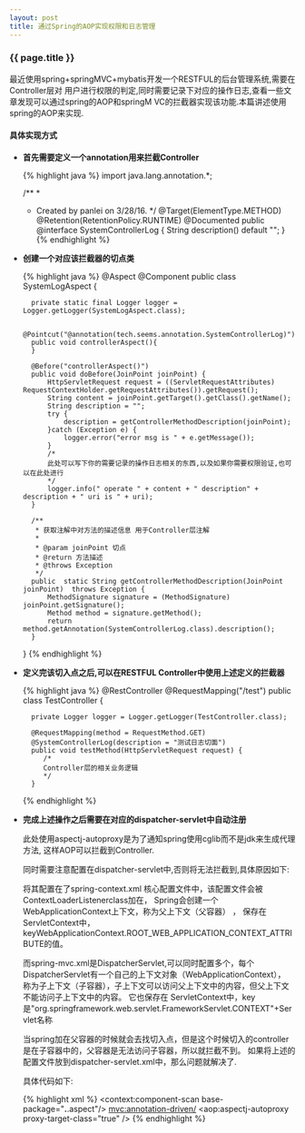 ```yaml
---
layout: post
title: 通过Spring的AOP实现权限和日志管理
---
```


### {{ page.title }}

最近使用spring+springMVC+mybatis开发一个RESTFUL的后台管理系统,需要在Controller层对
用户进行权限的判定,同时需要记录下对应的操作日志,查看一些文章发现可以通过spring的AOP和springM
VC的拦截器实现该功能.本篇讲述使用spring的AOP来实现.

#### 具体实现方式

+ **首先需要定义一个annotation用来拦截Controller**
    
    {% highlight java %}
    import java.lang.annotation.*;

    /**
     *
     * Created by panlei on 3/28/16.
     */
    @Target(ElementType.METHOD)
    @Retention(RetentionPolicy.RUNTIME)
    @Documented
    public @interface SystemControllerLog {
        String description() default "";
    }
    {% endhighlight %}
    
+ **创建一个对应该拦截器的切点类**

    {% highlight java %}
    @Aspect
    @Component
    public class SystemLogAspect {
    
        private static final Logger logger = Logger.getLogger(SystemLogAspect.class);
    
        @Pointcut("@annotation(tech.seems.annotation.SystemControllerLog)")
        public void controllerAspect(){
        }
    
        @Before("controllerAspect()")
        public void doBefore(JoinPoint joinPoint) {
            HttpServletRequest request = ((ServletRequestAttributes) RequestContextHolder.getRequestAttributes()).getRequest();
            String content = joinPoint.getTarget().getClass().getName();
            String description = "";
            try {
                description = getControllerMethodDescription(joinPoint);
            }catch (Exception e) {
                logger.error("error msg is " + e.getMessage());
            }
            /*
            此处可以写下你的需要记录的操作日志相关的东西,以及如果你需要权限验证,也可以在此处进行
            */
            logger.info(" operate " + content + " description" + description + " uri is " + uri);
        }
    
        /**
         * 获取注解中对方法的描述信息 用于Controller层注解
         *
         * @param joinPoint 切点
         * @return 方法描述
         * @throws Exception
         */
        public  static String getControllerMethodDescription(JoinPoint joinPoint)  throws Exception {
            MethodSignature signature = (MethodSignature) joinPoint.getSignature();
            Method method = signature.getMethod();
            return method.getAnnotation(SystemControllerLog.class).description();
        }
    }
    {% endhighlight %}
    
+ **定义完该切入点之后,可以在RESTFUL Controller中使用上述定义的拦截器**

    {% highlight java %}
    @RestController
    @RequestMapping("/test")
    public class TestController {
    
        private Logger logger = Logger.getLogger(TestController.class);
    
        @RequestMapping(method = RequestMethod.GET)
        @SystemControllerLog(description = "测试日志切面")
        public void testMethod(HttpServletRequest request) {
           /*
           Controller层的相关业务逻辑
           */ 
        }
    {% endhighlight %}
    
+ **完成上述操作之后需要在对应的dispatcher-servlet中自动注册**

    此处使用aspectj-autoproxy是为了通知spring使用cglib而不是jdk来生成代理方法,
    这样AOP可以拦截到Controller.
    
    同时需要注意配置在dispatcher-servlet中,否则将无法拦截到,具体原因如下:
    
    将其配置在了spring-context.xml 核心配置文件中，该配置文件会被ContextLoaderListenerclass加在，
    Spring会创建一个WebApplicationContext上下文，称为父上下文（父容器） ，
    保存在 ServletContext中，keyWebApplicationContext.ROOT_WEB_APPLICATION_CONTEXT_ATTRIBUTE的值。
    
    而spring-mvc.xml是DispatcherServlet,可以同时配置多个，每个 DispatcherServlet有一个自己的上下文对象（WebApplicationContext），
    称为子上下文（子容器），子上下文可以访问父上下文中的内容，但父上下文不能访问子上下文中的内容。 它也保存在 ServletContext中，key是"org.springframework.web.servlet.FrameworkServlet.CONTEXT"+Servlet名称
    
    当spring加在父容器的时候就会去找切入点，但是这个时候切入的controller是在子容器中的，父容器是无法访问子容器，所以就拦截不到。
    如果将上述的配置文件放到dispatcher-servlet.xml中，那么问题就解决了.
    
    具体代码如下:
    
    {% highlight xml %}
    <context:component-scan base-package="**.**.aspect"/>
    <mvc:annotation-driven/>
    <aop:aspectj-autoproxy proxy-target-class="true" />
    {% endhighlight %}
